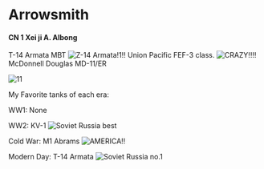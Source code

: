 # Arrowsmith
#### CN 1  **Xei ji  A. Albong**
T-14 Armata MBT
![Z-14 Armata!1!!](https://m.media-amazon.com/images/I/61fyM7Cb+rL.jpg)
Union Pacific FEF-3 class.
![CRAZY!!!!](https://sites.create-cdn.net/siteimages/19/3/4/193478/16/7/4/16741225/1920x1080.jpg?1537950424)
McDonnell Douglas MD-11/ER

![11](https://t.plnspttrs.net/00530/965809_c4e9e8d1ca_280.jpg)


My Favorite tanks of each era:

WW1: None

WW2: KV-1
![Soviet Russia best](https://wiki.warthunder.com/images/thumb/3/32/ArtImage_KV-1E.png/800px-ArtImage_KV-1E.png)

Cold War: M1 Abrams
![AMERICA!!](https://images8.alphacoders.com/627/627297.jpg)

Modern Day: T-14 Armata
![Soviet Russia no.1](https://d.newsweek.com/en/full/2184734/russian-forces-reluctant-t-14-armata-tanks.jpg?w=1200&f=921ea4af21ca9d0589b97d720341d801)
